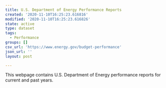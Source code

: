 ```yaml
---
title: U.S. Department of Energy Performance Reports
created: '2020-11-10T16:25:23.616816'
modified: '2020-11-10T16:25:23.616826'
state: active
type: dataset
tags:
  - Performance
groups: []
csv_url: 'https://www.energy.gov/budget-performance'
json_url: ''
layout: post

---
```

This webpage contains U.S. Department of Energy performance reports for current and past years.
